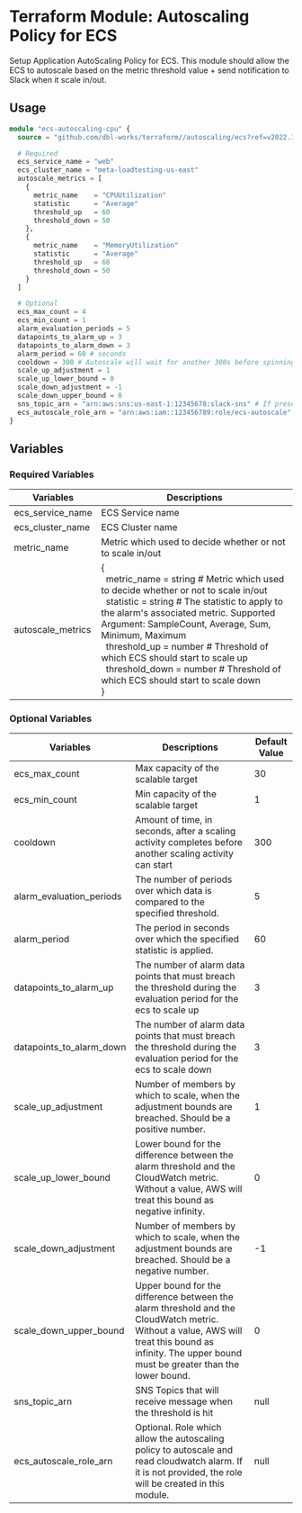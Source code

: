 # Terraform Module: Autoscaling Policy for ECS

Setup Application AutoScaling Policy for ECS.
This module should allow the ECS to autoscale based on the metric threshold value + send notification to Slack when it scale in/out.

## Usage

```terraform
module "ecs-autoscaling-cpu" {
  source = "github.com/dbl-works/terraform//autoscaling/ecs?ref=v2022.10.04"

  # Required
  ecs_service_name = "web"
  ecs_cluster_name = "meta-loadtesting-us-east"
  autoscale_metrics = [
    {
      metric_name    = "CPUUtilization"
      statistic      = "Average"
      threshold_up   = 60
      threshold_down = 50
    },
    {
      metric_name    = "MemoryUtilization"
      statistic      = "Average"
      threshold_up   = 60
      threshold_down = 50
    }
  ]

  # Optional
  ecs_max_count = 4
  ecs_min_count = 1
  alarm_evaluation_periods = 5
  datapoints_to_alarm_up = 3
  datapoints_to_alarm_down = 3
  alarm_period = 60 # seconds
  cooldown = 300 # Autoscale will wait for another 300s before spinning more task (if the threshold still exceed the value)
  scale_up_adjustment = 1
  scale_up_lower_bound = 0
  scale_down_adjustment = -1
  scale_down_upper_bound = 0
  sns_topic_arn = "arn:aws:sns:us-east-1:12345678:slack-sns" # If present, it will send notifications to the SNS topics when the alarm is triggered
  ecs_autoscale_role_arn = "arn:aws:iam::123456789:role/ecs-autoscale"
}
```

## Variables
### Required Variables
| Variables         | Descriptions                                               |
|-------------------|------------------------------------------------------------|
| ecs_service_name  | ECS Service name                                           |
| ecs_cluster_name  | ECS Cluster name                                           |
| metric_name       | Metric which used to decide whether or not to scale in/out |
| autoscale_metrics | {<br>&nbsp; metric_name    = string # Metric which used to decide whether or not to scale in/out <br>&nbsp; statistic      = string # The statistic to apply to the alarm's associated metric. Supported Argument: SampleCount, Average, Sum, Minimum, Maximum <br>&nbsp; threshold_up   = number # Threshold of which ECS should start to scale up <br>&nbsp; threshold_down = number # Threshold of which ECS should start to scale down <br> } |


### Optional Variables
| Variables                | Descriptions                                                                                                                                                                                        | Default Value |
|--------------------------|-----------------------------------------------------------------------------------------------------------------------------------------------------------------------------------------------------|---------------|
| ecs_max_count            | Max capacity of the scalable target                                                                                                                                                                 | 30            |
| ecs_min_count            | Min capacity of the scalable target                                                                                                                                                                 | 1             |
| cooldown                 | Amount of time, in seconds, after a scaling activity completes before another scaling activity can start                                                                                            | 300           |
| alarm_evaluation_periods | The number of periods over which data is compared to the specified threshold.                                                                                                                       | 5             |
| alarm_period             | The period in seconds over which the specified statistic is applied.                                                                                                                                | 60            |
| datapoints_to_alarm_up   | The number of alarm data points that must breach the threshold during the evaluation period for the ecs to scale up                                                                                 | 3             |
| datapoints_to_alarm_down | The number of alarm data points that must breach the threshold during the evaluation period for the ecs to scale down                                                                               | 3             |
| scale_up_adjustment      | Number of members by which to scale, when the adjustment bounds are breached. Should be a positive number.                                                                                          | 1             |
| scale_up_lower_bound     | Lower bound for the difference between the alarm threshold and the CloudWatch metric. Without a value, AWS will treat this bound as negative infinity.                                              | 0             |
| scale_down_adjustment    | Number of members by which to scale, when the adjustment bounds are breached. Should be a negative number.                                                                                          | -1            |
| scale_down_upper_bound   | Upper bound for the difference between the alarm threshold and the CloudWatch metric. Without a value, AWS will treat this bound as infinity. The upper bound must be greater than the lower bound. | 0             |
| sns_topic_arn            | SNS Topics that will receive message when the threshold is hit                                                                                                                                      | null          |
| ecs_autoscale_role_arn   | Optional. Role which allow the autoscaling policy to autoscale and read cloudwatch alarm. If it is not provided, the role will be created in this module.                                           | null          |
